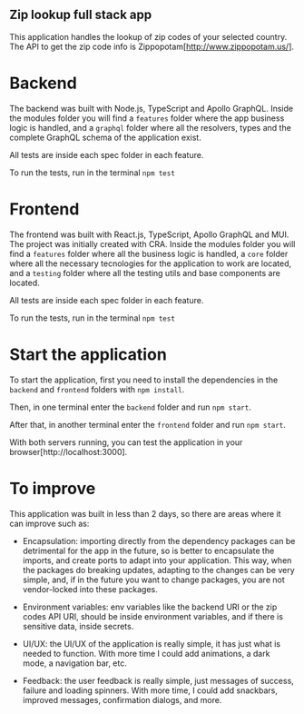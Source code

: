 ## Zip lookup full stack app

This application handles the lookup of zip codes of your selected country. The API to get the zip code info is Zippopotam[http://www.zippopotam.us/].

# Backend

The backend was built with Node.js, TypeScript and Apollo GraphQL. Inside the modules folder you will find a `features` folder where the app business logic is handled, and a `graphql` folder where all the resolvers, types and the complete GraphQL schema of the application exist.

All tests are inside each spec folder in each feature.

To run the tests, run in the terminal `npm test`

# Frontend

The frontend was built with React.js, TypeScript, Apollo GraphQL and MUI. The project was initially created with CRA. Inside the modules folder you will find a `features` folder where all the business logic is handled, a `core` folder where all the necessary tecnologies for the application to work are located, and a `testing` folder where all the testing utils and base components are located.

All tests are inside each spec folder in each feature.

To run the tests, run in the terminal `npm test`

# Start the application

To start the application, first you need to install the dependencies in the `backend` and `frontend` folders with `npm install`.

Then, in one terminal enter the `backend` folder and run `npm start`.

After that, in another terminal enter the `frontend` folder and run `npm start`.

With both servers running, you can test the application in your browser[http://localhost:3000].

# To improve

This application was built in less than 2 days, so there are areas where it can improve such as:

- Encapsulation: importing directly from the dependency packages can be detrimental for the app in the future, so is better to encapsulate the imports, and create ports to adapt into your application. This way, when the packages do breaking updates, adapting to the changes can be very simple, and, if in the future you want to change packages, you are not vendor-locked into these packages.

- Environment variables: env variables like the backend URI or the zip codes API URI, should be inside environment variables, and if there is sensitive data, inside secrets.

- UI/UX: the UI/UX of the application is really simple, it has just what is needed to function. With more time I could add animations, a dark mode, a navigation bar, etc.

- Feedback: the user feedback is really simple, just messages of success, failure and loading spinners. With more time, I could add snackbars, improved messages, confirmation dialogs, and more.
